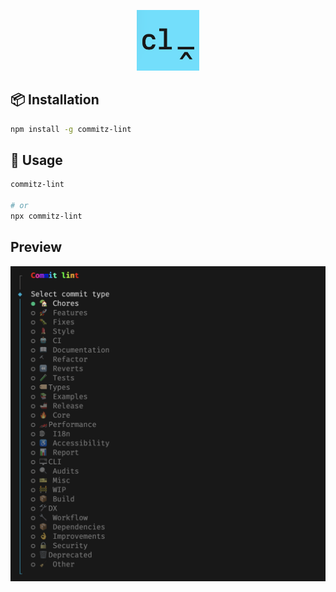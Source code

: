 <p align="center">
<img src="https://github.com/hunghg255/commitz-lint/blob/main/assets/icon.png?raw=true" alt="logo" width='100'/>
</a>
</p>

## 📦 Installation

```bash
npm install -g commitz-lint
```

## 🚀 Usage

```bash
commitz-lint

# or
npx commitz-lint
```

## Preview

<p align='center'>
  <img src="https://github.com/hunghg255/commitz-lint/blob/main/assets/demo.png?raw=true" alt='preview'>
</p>
